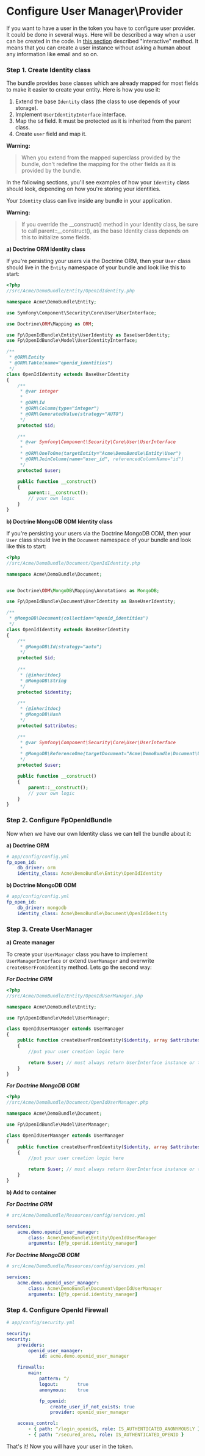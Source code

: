 Configure User Manager\Provider
===============================

If you want to have a user in the token you have to configure user provider. It could be done in several ways.
Here will be described a way when a user can be created in the code. In [this section](interactive_user_creation.md) described "interactive" method.
It means that you can create a user instance without asking a human about any information like email and so on.

### Step 1. Create Identity class

The bundle provides base classes which are already mapped for most fields
to make it easier to create your entity. Here is how you use it:

1. Extend the base `Identity` class (the class to use depends of your storage).
2. Implement `UserIdentityInterface` interface.
3. Map the `id` field. It must be protected as it is inherited from the parent class.
4. Create `user` field and map it.

**Warning:**

> When you extend from the mapped superclass provided by the bundle, don't
> redefine the mapping for the other fields as it is provided by the bundle.

In the following sections, you'll see examples of how your `Identity` class should
look, depending on how you're storing your identities.

Your `Identity` class can live inside any bundle in your application.

**Warning:**

> If you override the __construct() method in your Identity class, be sure
> to call parent::__construct(), as the base Identity class depends on
> this to initialize some fields.

**a) Doctrine ORM Identity class**

If you're persisting your users via the Doctrine ORM, then your `User` class
should live in the `Entity` namespace of your bundle and look like this to
start:

```php
<?php
//src/Acme/DemoBundle/Entity/OpenIdIdentity.php

namespace Acme\DemoBundle\Entity;

use Symfony\Component\Security\Core\User\UserInterface;

use Doctrine\ORM\Mapping as ORM;

use Fp\OpenIdBundle\Entity\UserIdentity as BaseUserIdentity;
use Fp\OpenIdBundle\Model\UserIdentityInterface;

/**
 * @ORM\Entity
 * @ORM\Table(name="openid_identities")
 */
class OpenIdIdentity extends BaseUserIdentity
{
    /**
     * @var integer
     *
     * @ORM\Id
     * @ORM\Column(type="integer")
     * @ORM\GeneratedValue(strategy="AUTO")
     */
    protected $id;

    /**
     * @var Symfony\Component\Security\Core\User\UserInterface
     *
     * @ORM\OneToOne(targetEntity="Acme\DemoBundle\Entity\User")
     * @ORM\JoinColumn(name="user_id", referencedColumnName="id")
     */
    protected $user;

    public function __construct()
    {
        parent::__construct();
        // your own logic
    }
}

```

**b) Doctrine MongoDB ODM Identity class**

If you're persisting your users via the Doctrine MongoDB ODM, then your `User` class
should live in the `Document` namespace of your bundle and look like this to
start:

```php
<?php
//src/Acme/DemoBundle/Document/OpenIdIdentity.php

namespace Acme\DemoBundle\Document;


use Doctrine\ODM\MongoDB\Mapping\Annotations as MongoDB;

use Fp\OpenIdBundle\Document\UserIdentity as BaseUserIdentity;

/**
 * @MongoDB\Document(collection="openid_identities")
 */
class OpenIdIdentity extends BaseUserIdentity
{
    /**
     * @MongoDB\Id(strategy="auto")
     */
    protected $id;
    
    /**
     * {@inheritdoc}
     * @MongoDB\String
     */
    protected $identity;

    /**
     * {@inheritdoc}
     * @MongoDB\Hash
     */
    protected $attributes;

    /**
     * @var Symfony\Component\Security\Core\User\UserInterface
     *
     * @MongoDB\ReferenceOne(targetDocument="Acme\DemoBundle\Document\User", simple=true)
     */
    protected $user;

    public function __construct()
    {
        parent::__construct();
        // your own logic
    }
}
```


### Step 2. Configure FpOpenIdBundle

Now when we have our own Identity class we can tell the bundle about it:

**a) Doctrine ORM**

``` yaml
# app/config/config.yml
fp_open_id:
    db_driver: orm
    identity_class: Acme\DemoBundle\Entity\OpenIdIdentity
```
**b) Doctrine MongoDB ODM**

``` yaml
# app/config/config.yml
fp_open_id:
    db_driver: mongodb
    identity_class: Acme\DemoBundle\Document\OpenIdIdentity
```

### Step 3. Create UserManager

**a) Create manager**

To create your `UserManager` class you have to implement `UserManagerInterface` or extend `UserManager` and overwrite `createUserFromIdentity` method.
Lets go the second way:

***For Doctrine ORM***
```php
<?php
//src/Acme/DemoBundle/Entity/OpenIdUserManager.php

namespace Acme\DemoBundle\Entity;

use Fp\OpenIdBundle\Model\UserManager;

class OpenIdUserManager extends UserManager
{
    public function createUserFromIdentity($identity, array $attributes = array())
    {
        //put your user creation logic here

        return $user; // must always return UserInterface instance or throw an exception.
    }
}

```

***For Doctrine MongoDB ODM***
```php
<?php
//src/Acme/DemoBundle/Document/OpenIdUserManager.php

namespace Acme\DemoBundle\Document;

use Fp\OpenIdBundle\Model\UserManager;

class OpenIdUserManager extends UserManager
{
    public function createUserFromIdentity($identity, array $attributes = array())
    {
        //put your user creation logic here

        return $user; // must always return UserInterface instance or throw an exception.
    }
}

```

**b) Add to container**

***For Doctrine ORM***
```yaml
# src/Acme/DemoBundle/Resources/config/services.yml

services:
    acme.demo.openid_user_manager:
        class: Acme\DemoBundle\Entity\OpenIdUserManager
        arguments: [@fp_openid.identity_manager]

```

***For Doctrine MongoDB ODM***
```yaml
# src/Acme/DemoBundle/Resources/config/services.yml

services:
    acme.demo.openid_user_manager:
        class: Acme\DemoBundle\Document\OpenIdUserManager
        arguments: [@fp_openid.identity_manager]

```

###  Step 4. Configure OpenId Firewall

```yaml
# app/config/security.yml

security:
security:
    providers:
        openid_user_manager:
            id: acme.demo.openid_user_manager

    firewalls:
        main:
            pattern: ^/
            logout:       true
            anonymous:    true

            fp_openid:
                create_user_if_not_exists: true
                provider: openid_user_manager

    access_control:
        - { path: ^/login_openid$, role: IS_AUTHENTICATED_ANONYMOUSLY }
        - { path: ^/secured_area, role: IS_AUTHENTICATED_OPENID }
```

That's it! Now you will have your user in the token.